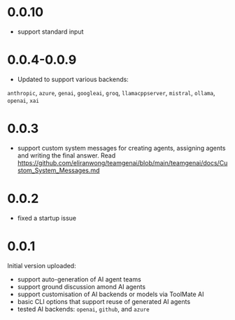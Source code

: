 # 0.0.10

* support standard input

# 0.0.4-0.0.9

* Updated to support various backends:

`anthropic`, `azure`, `genai`, `googleai`, `groq`, `llamacppserver`, `mistral`, `ollama`, `openai`, `xai`

# 0.0.3

* support custom system messages for creating agents, assigning agents and writing the final answer.
    Read https://github.com/eliranwong/teamgenai/blob/main/teamgenai/docs/Custom_System_Messages.md

# 0.0.2

* fixed a startup issue

# 0.0.1

Initial version uploaded:
* support auto-generation of AI agent teams
* support ground discussion amond AI agents
* support customisation of AI backends or models via ToolMate AI
* basic CLI options that support reuse of generated AI agents
* tested AI backends: `openai`, `github`, and `azure`